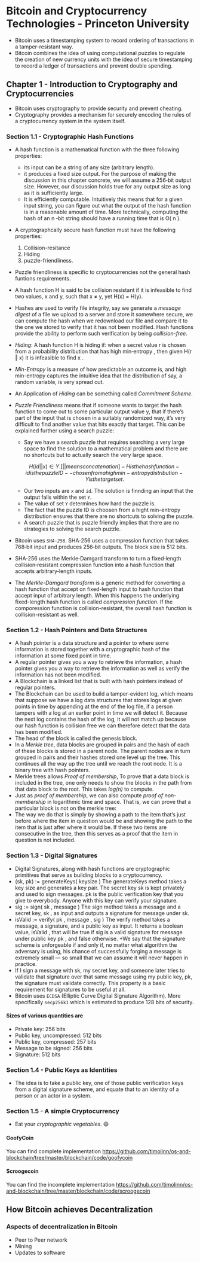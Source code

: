 # Bitcoin and Cryptocurrency Technologies - Princeton University

+ Bitcoin uses a timestamping system to record ordering of transactions in a tamper-resistant way.
+ Bitcoin combines the idea of using computational puzzles to regulate the creation of new currency units with the idea of secure timestamping to record a ledger of transactions and prevent double spending.

## Chapter 1 - Introduction to Cryptography and Cryptocurrencies

+ Bitcoin uses cryptography to provide security and prevent cheating.
+ Cryptography provides a mechanism for securely encoding the rules of a cryptocurrency system in the system itself.

### Section 1.1 - Cryptographic Hash Functions

+ A hash function is a mathematical function with the three following properties:
  + its input can be a string of any size (arbitrary length).
  + it produces a fixed size output. For the purpose of making the discussion in this chapter concrete, we will assume a 256‐bit output size. However, our discussion holds true for any output size as long as it is sufficiently large.
  + It is efficiently computable. Intuitively this means that for a given input string, you can figure out what the output of the hash function is in a reasonable amount of time. More technically, computing the hash of an n ‐bit string should have a running time that is O( n ).

+ A cryptographcally secure hash function must have the following properties:
  1) Collision-resitance
  2) Hiding
  3) puzzle-friendliness.
+ Puzzle friendliness is specific to cryptocurrencies not the general hash funtions requirements.
+ A hash function H is said to be collision resistant if it is infeasible to find two values, x and y, such that x ≠ y, yet H(x) = H(y).
+ Hashes are used to verify file integrity, say we generate a _message digest_ of a file we upload to a server and store it somewhere secure, we can compute the hash when we redownload our file and compare it to the one we stored to verify that it has not been modified. Hash functions provide the ability to perform such verification by being _collision-free_.
+ _Hiding_: A hash function H is hiding if: when a secret value r is chosen from a probability distribution that has high min‐entropy , then given H(r ‖ x) it is infeasible to find x .
+ _Min-Entropy_ is a measure of how predictable an outcome is, and high min-entropy captures the intuitive idea that the distribution of say, a random variable, is very spread out.
+ An Application of _Hiding_ can be something called _Commitment Scheme_.
+ _Puzzle Friendliness_ means that if someone wants to target the hash function to come out to some particular output value y, that if there’s part of the input that is chosen in a suitably randomized way, it’s very difficult to find another value that hits exactly that target. This can be explained further using a search puzzle:
  + Say we have a search puzzle that requires searching a very large space to find the solution to a mathematical problem and there are no shortcuts but to actually search the very large space.

  ```math
       H(id || x) ∈ Y. [|| means concatenation]
        - H is the hash function
        - id is the puzzle ID -- chosen from a high min-entropy distribution
        - Y is the target set.
  ```

  + Our two inputs are `x` and `id`. The solution is finnding an input that the output falls within the set `Y`.
  + The value of set `Y` determines how hard the puzzle is.
  + The fact that the puzzle ID is choosen from a hight min-entropy distribution ensures that there are no shortcuts to solving the puzzle.
  + A search puzzle that is puzzle friendly implies that there are no strategies to solving the search puzzle.

+ Bitcoin uses _`SHA-256`_. SHA‐256 uses a compression function that takes 768‐bit input and produces 256‐bit outputs. The block size is 512 bits.
+ SHA‐256 uses the Merkle‐Damgard transform to turn a fixed‐length collision‐resistant compression function into a hash function that accepts arbitrary‐length inputs.
+ The _Merkle-Damgard transform_ is a generic method for converting a hash function that accept on fixed-length input to hash function that accept input of arbitrary length. When this happens the underlying fixed-length hash function is called _compression function_. If the comporession function is collision-resistant, the overall hash function is collision-resistant as well.

### Section 1.2 - Hash Pointers and Data Structures

+ A hash pointer is a data structure and a pointer to where some information is stored together with a cryptographic hash of the information at some fixed point in time.
+ A regular pointer gives you a way to retrieve the information, a hash pointer gives you a way to retrieve the information as well as verify the information has not been modified.
+ A Blockchain is a linked list that is built with hash pointers instead of regular pointers.
+ The Blockchain can be used to build a tamper-evident log, which means that suppose we have a log data structures that stores logs at given points in time by appending at the end of the log file, if a person tampers with a log at an earlier point in time we will detect it. Because the next log contains the hash of the log, it will not match up because our hash function is collision free we can therefore detect that the data has been modified.
+ The head of the block is called the genesis block.
+ In a _Merkle tree_, data blocks are grouped in pairs and the hash of each of these blocks is stored in a parent node. The parent nodes are in turn grouped in pairs and their hashes stored one level up the tree. This continues all the way up the tree until we reach the root node. It is a binary tree with hash pointers.
+ Merkle trees allows _Proof of membership_, To prove that a data block is included in the tree, one only needs to show the blocks in the path from that data block to the root. This takes *log(n)* to compute.
+ Just as _proof of membership_, we can also compute _proof of non-membership_ in logarithmic time and space. That is, we can prove that a particular block is not on the merkle tree:
+ The way we do that is simply by showing a path to the item that’s just before where the item in question would be and showing the path to the item that is just after where it would be. If these two items are consecutive in the tree, then this serves as a proof that the item in question is not included.

### Section 1.3 - Digital Signatures

+ Digital Signatures, along with hash functions are cryptographic primitives that serve as building blocks to a cryptocurrency.
+ (sk, pk) := generateKeys( keysize ) The generateKeys method takes a key size and generates a key pair. The secret key sk is kept privately and used to sign messages. pk is the public verification key that you give to everybody. Anyone with this key can verify your signature.
+ sig := sign( sk , message ) The sign method takes a message and a secret key, sk , as input and outputs a signature for message under sk.
+ isValid := verify( pk , message , sig ) The verify method takes a message, a signature, and a public key as input. It returns a boolean value, isValid , that will be true if sig is a valid signature for message under public key pk , and false otherwise.
+We say that the signature scheme is unforgeable if and only if, no matter what algorithm the adversary is using, his chance of successfully forging a message is extremely small — so small that we can assume it will never happen in practice.
+ If I sign a message with sk, my secret key, and someone later tries to validate that signature over that same message using my public key, pk, the signature must validate correctly. This property is a basic requirement for signatures to be useful at all.
+ Bitcoin uses `ECDSA` (Elliptic Curve Digital Signature Algorithm). More specifically `secp256k1` which is estimated to produce 128 bits of security.

#### Sizes of various quantities are

+ Private key: 256 bits
+ Public key, uncompressed: 512 bits
+ Public key, compressed: 257 bits
+ Message to be signed: 256 bits
+ Signature: 512 bits

### Section 1.4 - Public Keys as Identities

+ The idea is to take a public key, one of those public verification keys from a digital signature scheme, and equate that to an identity of a person or an actor in a system.

### Section 1.5 - A simple Cryptocurrency

+ Eat your _cryptographic vegetables_. 😄

#### GoofyCoin

You can find complete implementation <https://github.com/timolinn/os-and-blockchain/tree/master/blockchain/code/goofycoin>

#### Scroogecoin

You can find the incomplete implementation <https://github.com/timolinn/os-and-blockchain/tree/master/blockchain/code/scroogecoin>

## How Bitcoin achieves Decentralization

### Aspects of decentralization in Bitcoin

+ Peer to Peer network
+ Mining
+ Updates to software
